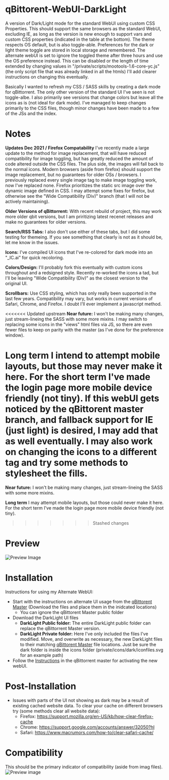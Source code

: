 # qBittorent-WebUI-DarkLight
A version of Dark/Light mode for the standard WebUI using custom CSS Properties. This should support the same browsers as the standard WebUI, excluding IE, as long as the version is new enough to support vars and custom CSS properties (indicated in the table at the bottom). The theme respects OS default, but is also toggle-able. Preferences for the dark or light theme toggle are stored in local storage and remembered. The alternate webUI is set to ignore the toggled theme after three hours and use the OS preference instead. This can be disabled or the length of time extended by changing values in "/private/scripts/mootools-1.6-core-yc.js" (the only script file that was already linked in all the htmls) I'll add clearer instructions on changing this eventually.

Basically I wanted to refresh my CSS / SASS skills by creating a dark mode for qBittorrent. The only other version of the standard UI I've seen is not toggle-albe. I also primarily see versions that change colors but leave all the icons as is (not ideal for dark mode). I've managed to keep changes primarily to the CSS files, though minor changes have been made to a few of the JSs and the index. 

# Notes
**Updates Dec 2021 / Firefox Compatability** I've recently made a large update to the method for image replacement, that will have reduced compatibility for image toggling, but has greatly reduced the amount of code altered outside the CSS files. The plus side, the images will fall back to the normal icons. Modern browsers (aside from firefox) should support the image replacement, but no guarantees for older OSs / browsers. I previously replaced every single image tag to make image toggling work, now I've replaced none. Firefox prioritizes the static src image over the dynamic image defined in CSS. I may attempt some fixes for firefox, but otherwise see the "Wide Compatibility (Div)" branch (that I will not be actively maintaining).

**Older Versions of qBittorrent:** With recent rebuild of project, this may work more older qbit versions, but I am priritizing latest recenet releases and make no guarantees for older versions.

**Search/RSS Tabs:** I also don't use either of these tabs, but I did some testing for themeing. If you see something that clearly is not as it should be, let me know in the issues.

**Icons:** I've compiled UI icons that I've re-colored for dark mode into an "_IC.ai" for quick recoloring.

**Colors/Design:** I'll probably fork this eventually with custom icons throughout and a redsigned style. Recently re-worked the icons a tad, but I'll be leaving "Wide Compatibility (Div)" as the closest version to the original UI.

**Scrollbars:** Use CSS styling, which has only really been supported in the last few years. Compatibility may vary, but works in current versions of Safari, Chrome, and Firefox. I doubt I'll ever implement a javascript method.

<<<<<<< Updated upstream
**Near future:** I won't be making many changes, just stream-lineing the SASS with some more mixins. I may switch to replacing some icons in the "views" html files via JS, so there are even fewer files to keep on parity with the master (as I've done for the preference window).

Long term I intend to attempt mobile layouts, but those may never make it here. For the short term I've made the login page more mobile device friendly (not tiny). If this webUI gets noticed by the qBittorent master branch, and fallback support for IE (just light) is desired, I may add that as well eventually. I may also work on changing the icons to a different tag and try some methods to stylesheet the fills.
=======
**Near future:** I won't be making many changes, just stream-lineing the SASS with some more mixins.

**Long term** I may attempt mobile layouts, but those could never make it here. For the short term I've made the login page more mobile device friendly (not tiny). 
>>>>>>> Stashed changes

# Preview
![Preview Image](https://github.com/raylanser/DarkLight-qBittorent-WebUI/blob/master/preview.png)

# Installation
Instructions for using my Alternate WebUI:
* Start with the instructions on alternate UI usage from the [qBittorent Master](https://github.com/qbittorrent/qBittorrent/wiki/Developing-alternate-WebUIs-(WIP)) (Download the files and place them in the inidcated locations)
	* You can ignore the qBittorent Master public folder
* Download the DarkLight UI files
	* **DarkLight Public folder:** The entire DarkLight public folder can replace the qBittorrent Master version.
	* **DarkLight Private folder:** Here I've only included the files I've modified. Move, and overwrite as necessary, the new DarkLight files to their matching [qBittorent Master](https://github.com/qbittorrent/qBittorrent/wiki/Developing-alternate-WebUIs-(WIP)) file locations. Just be sure the dark folder is inside the icons folder (private/icons/dark/iconfiles.svg for an example path)
* Follow the [Instructions](https://github.com/qbittorrent/qBittorrent/wiki/Alternate-WebUI-usage) in the qBittorrent master for activating the new webUI.

# Post-Installation
* Issues with parts of the UI not showing as dark may be a result of existing cached website data. To clear your cache on different browsers try (some methods clear all website data):
	* Firefox: https://support.mozilla.org/en-US/kb/how-clear-firefox-cache
	* Chrome: https://support.google.com/accounts/answer/32050?hl
	* Safari: https://www.macrumors.com/how-to/clear-safari-cache/

# Compatibility
This should be the primary indicator of compatibility (aside from imag files).
![Preview image](https://github.com/raylanser/DarkLight-qBittorent-WebUI/blob/master/compatibility.png)
